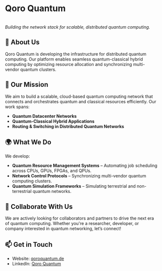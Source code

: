 # Qoro Quantum

\
*Building the network stack for scalable, distributed quantum computing.*

## 🚀 About Us

Qoro Quantum is developing the infrastructure for distributed quantum computing. Our platform enables seamless quantum-classical hybrid computing by optimizing resource allocation and synchronizing multi-vendor quantum clusters. 

## 🔬 Our Mission

We aim to build a scalable, cloud-based quantum computing network that connects and orchestrates quantum and classical resources efficiently. Our work spans:

- **Quantum Datacenter Networks**
- **Quantum-Classical Hybrid Applications**
- **Routing & Switching in Distributed Quantum Networks**

## 🌍 What We Do

We develop:

- **Quantum Resource Management Systems** – Automating job scheduling across CPUs, GPUs, FPGAs, and QPUs.
- **Network Control Protocols** – Synchronizing multi-vendor quantum computing clusters.
- **Quantum Simulation Frameworks** – Simulating terrestrial and non-terrestrial quantum networks.

## 🤝 Collaborate With Us

We are actively looking for collaborators and partners to drive the next era of quantum computing. Whether you're a researcher, developer, or company interested in quantum networking, let’s connect!

## 📫 Get in Touch

- Website: [qoroquantum.de](https://www.qoroquantum.de)
- LinkedIn: [Qoro Quantum](https://www.linkedin.com/company/qoroquantum)
